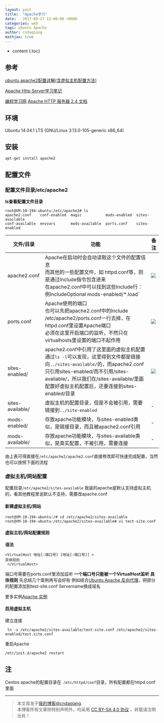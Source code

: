 ```yaml
---
layout: post
title:  "Apache学习"
date:   2017-09-27 12:00:00 +0800
categories: web
tags: ubuntu Apache 
author: cndaqiang
mathjax: true
---
```

* content
{:toc}






## 参考
[ubuntu apache2配置详解(含虚拟主机配置方法)](http://www.cnblogs.com/ylan2009/archive/2012/02/25/2368028.html)

[Apache Http Server学习笔记](https://my.oschina.net/aiheng1988/blog/146967)

[编程学习网](http://www.phpxs.com/post/apache/)
[Apache HTTP 服务器 2.4 文档](https://httpd.apache.org/docs/2.4/zh-cn/)
## 环境
Ubuntu 14.04.1 LTS (GNU/Linux 3.13.0-105-generic x86_64)
## 安装
```
apt-get install apache2
```
## 配置文件
### 配置文件目录/etc/apache2
**ls查看配置文件目录**
```
root@VM-10-194-ubuntu:/etc/apache2# ls
apache2.conf    conf-enabled  magic           mods-enabled  sites-available
conf-available  envvars       mods-available  ports.conf    sites-enabled
```
 
文件/目录| 功能|备注
-|-|-
apache2.conf | Apache在启动时会自动读取这个文件的配置信息<br>而其他的一些配置文件，如 httpd.conf等，则是通过Include指令包含进来<br>在apache2.conf中可以找到这些Include行：例IncludeOptional mods-enabled/*.load`|![](http://upload-images.jianshu.io/upload_images/4575564-48466fca0211fecf.png?imageMogr2/auto-orient/strip%7CimageView2/2/w/1240)
ports.conf |Apache使用的端口<br>也可以先把apache2.conf中的Include /etc/apache2/ports.conf一行去掉，在httpd.conf里设置Apache端口<br>必须在这里开启端口的监听，不然只在virtualhosts里设置的端口不起作用 |![](http://upload-images.jianshu.io/upload_images/4575564-30d6b6f0aed3410a.png?imageMogr2/auto-orient/strip%7CimageView2/2/w/1240)
sites-enabled/|apache2.conf中引用了这里面的虚拟主机配置<br>通过`ls -l`可以发现，这里得到文件都是链接向`../sites-available/`的，而apache2.conf只引用sites-enabled/而不引用/sites-available/，所以我们在/sites-available/里面配置好虚拟主机配置后，还要连接到sites-enabled/目录 | ![](http://upload-images.jianshu.io/upload_images/4575564-847b3ff3a074e87f.png?imageMogr2/auto-orient/strip%7CimageView2/2/w/1240)
sites-available/ |虚拟主机的配置目录，但是不会被引用，需要链接到`../site-enabled`|-
mods-enabled/ | 存放apache功能模块，与sites-enabled类似，是链接目录，而且被apache2.conf引用|-
mods-available/|存放apache功能模块，与sites-available类似，是真实配置，不被引用，需要连接|-


由上表可得直接在`/etc/apache2/apache2.conf`直接修改即可快速完成配置，当然也可以按照下面的流程

### 虚拟主机/网站配置

配置目录`/etc/apache2/sites-available`
我装的apache是默认支持虚拟主机的，看其他教程里说默认不支持，需要改apache.conf

#### 新建虚拟主机/网站
```
root@VM-10-194-ubuntu:/# cd /etc/apache2/sites-available
root@VM-10-194-ubuntu:/etc/apache2/sites-available# vi test-site.conf
```
#### 虚拟主机/网站配置规则
**语法**
```
<VirtualHost 地址[:端口号] [地址[:端口号]] >
具体规则
 </VirtualHost>
```

端口号需要在ports.conf里添加监听
**一个端口号只能被一个VirtualHost监听**
**具体规则**
先总结几个案例再写会好些
例如结合[Ubuntu Apache 反向代理](/2017/09/27/apache-proxy/)，把<VirtualHost>部分的配置添加到test-site.conf Servername换成域名

更多实例[Apache 实例](/2017/09/27/apache-conf/)



#### 启用虚拟主机
建立连接
```
 ln -s /etc/apache2/sites-available/test-site.conf /etc/apache2/sites-enabled/test.site.conf
```

重启Apache
```
/etc/init.d/apache2 restart
```
## 注
Centos apache的配置目录在` /etc/httpd/conf`目录，所有配置都在httpd.conf里面



------
>本文首发于[我的博客@cndaqiang](https://cndaqiang.github.io/).<br>
>本博客所有文章除特别声明外，均采用 [CC BY-SA 4.0 协议](https://creativecommons.org/licenses/by-sa/4.0/deed.zh) ，转载请注明出处！
